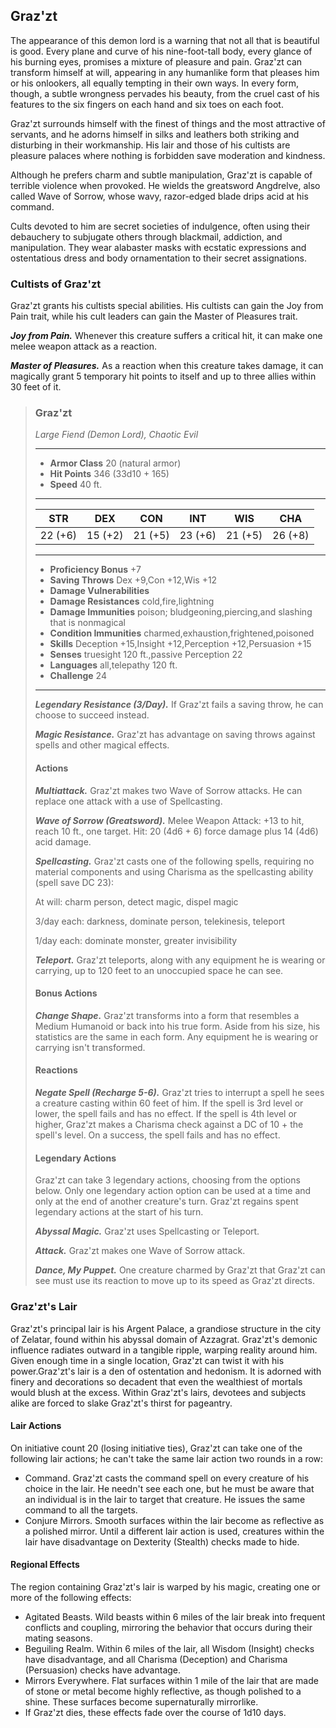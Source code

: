 ## Graz'zt
The appearance of this demon lord is a warning that not all that is beautiful is good. Every plane and curve of his nine-foot-tall body, every glance of his burning eyes, promises a mixture of pleasure and pain. Graz'zt can transform himself at will, appearing in any humanlike form that pleases him or his onlookers, all equally tempting in their own ways. In every form, though, a subtle wrongness pervades his beauty, from the cruel cast of his features to the six fingers on each hand and six toes on each foot.

Graz'zt surrounds himself with the finest of things and the most attractive of servants, and he adorns himself in silks and leathers both striking and disturbing in their workmanship. His lair and those of his cultists are pleasure palaces where nothing is forbidden save moderation and kindness.

Although he prefers charm and subtle manipulation, Graz'zt is capable of terrible violence when provoked. He wields the greatsword Angdrelve, also called Wave of Sorrow, whose wavy, razor-edged blade drips acid at his command.

Cults devoted to him are secret societies of indulgence, often using their debauchery to subjugate others through blackmail, addiction, and manipulation. They wear alabaster masks with ecstatic expressions and ostentatious dress and body ornamentation to their secret assignations.

### Cultists of Graz'zt
Graz'zt grants his cultists special abilities. His cultists can gain the Joy from Pain trait, while his cult leaders can gain the Master of Pleasures trait.

***Joy from Pain.*** Whenever this creature suffers a critical hit, it can make one melee weapon attack as a reaction.

***Master of Pleasures.*** As a reaction when this creature takes damage, it can magically grant 5 temporary hit points to itself and up to three allies within 30 feet of it.

>### Graz'zt
>*Large Fiend (Demon Lord), Chaotic Evil*
>___
>- **Armor Class** 20 (natural armor)
>- **Hit Points** 346 (33d10 + 165)
>- **Speed** 40 ft.
>___
>|**STR**|**DEX**|**CON**|**INT**|**WIS**|**CHA**|
>|:---:|:---:|:---:|:---:|:---:|:---:|
>|22 (+6)|15 (+2)|21 (+5)|23 (+6)|21 (+5)|26 (+8)|
>
>___
>- **Proficiency Bonus** +7
>- **Saving Throws** Dex +9,Con +12,Wis +12
>- **Damage Vulnerabilities** 
>- **Damage Resistances** cold,fire,lightning
>- **Damage Immunities** poison; bludgeoning,piercing,and slashing that is nonmagical
>- **Condition Immunities** charmed,exhaustion,frightened,poisoned
>- **Skills** Deception +15,Insight +12,Perception +12,Persuasion +15
>- **Senses** truesight 120 ft.,passive Perception 22
>- **Languages** all,telepathy 120 ft.
>- **Challenge** 24
>___
>***Legendary Resistance (3/Day).*** If Graz'zt fails a saving throw, he can choose to succeed instead.
>
>***Magic Resistance.*** Graz'zt has advantage on saving throws against spells and other magical effects.
>
>#### Actions
>***Multiattack.*** Graz'zt makes two Wave of Sorrow attacks. He can replace one attack with a use of Spellcasting.
>
>***Wave of Sorrow (Greatsword).*** Melee Weapon Attack: +13 to hit, reach 10 ft., one target. Hit: 20 (4d6 + 6) force damage plus 14 (4d6) acid damage.
>
>***Spellcasting.*** Graz'zt casts one of the following spells, requiring no material components and using Charisma as the spellcasting ability (spell save DC 23):
>
>At will: charm person, detect magic, dispel magic
>
>3/day each: darkness, dominate person, telekinesis, teleport
>
>1/day each: dominate monster, greater invisibility
>
>***Teleport.*** Graz'zt teleports, along with any equipment he is wearing or carrying, up to 120 feet to an unoccupied space he can see.
>
>#### Bonus Actions
>***Change Shape.*** Graz'zt transforms into a form that resembles a Medium Humanoid or back into his true form. Aside from his size, his statistics are the same in each form. Any equipment he is wearing or carrying isn't transformed.
>
>#### Reactions
>***Negate Spell (Recharge 5-6).*** Graz'zt tries to interrupt a spell he sees a creature casting within 60 feet of him. If the spell is 3rd level or lower, the spell fails and has no effect. If the spell is 4th level or higher, Graz'zt makes a Charisma check against a DC of 10 + the spell's level. On a success, the spell fails and has no effect.
>
>#### Legendary Actions
>Graz'zt can take 3 legendary actions, choosing from the options below. Only one legendary action option can be used at a time and only at the end of another creature's turn. Graz'zt regains spent legendary actions at the start of his turn.
>
>***Abyssal Magic.*** Graz'zt uses Spellcasting or Teleport.
>
>***Attack.*** Graz'zt makes one Wave of Sorrow attack.
>
>***Dance, My Puppet.*** One creature charmed by Graz'zt that Graz'zt can see must use its reaction to move up to its speed as Graz'zt directs.
>

### Graz'zt's Lair
Graz'zt's principal lair is his Argent Palace, a grandiose structure in the city of Zelatar, found within his abyssal domain of Azzagrat. Graz'zt's demonic influence radiates outward in a tangible ripple, warping reality around him. Given enough time in a single location, Graz'zt can twist it with his power.Graz'zt's lair is a den of ostentation and hedonism. It is adorned with finery and decorations so decadent that even the wealthiest of mortals would blush at the excess. Within Graz'zt's lairs, devotees and subjects alike are forced to slake Graz'zt's thirst for pageantry.

#### Lair Actions
On initiative count 20 (losing initiative ties), Graz'zt can take one of the following lair actions; he can't take the same lair action two rounds in a row:
* Command. Graz'zt casts the command spell on every creature of his choice in the lair. He needn't see each one, but he must be aware that an individual is in the lair to target that creature. He issues the same command to all the targets.
* Conjure Mirrors. Smooth surfaces within the lair become as reflective as a polished mirror. Until a different lair action is used, creatures within the lair have disadvantage on Dexterity (Stealth) checks made to hide.
#### Regional Effects
The region containing Graz'zt's lair is warped by his magic, creating one or more of the following effects:
* Agitated Beasts. Wild beasts within 6 miles of the lair break into frequent conflicts and coupling, mirroring the behavior that occurs during their mating seasons.
* Beguiling Realm. Within 6 miles of the lair, all Wisdom (Insight) checks have disadvantage, and all Charisma (Deception) and Charisma (Persuasion) checks have advantage.
* Mirrors Everywhere. Flat surfaces within 1 mile of the lair that are made of stone or metal become highly reflective, as though polished to a shine. These surfaces become supernaturally mirrorlike.
* If Graz'zt dies, these effects fade over the course of 1d10 days.

